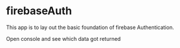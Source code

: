 # firebaseAuth

This app is to lay out the basic foundation of firebase Authentication.

Open console and see which data got returned
